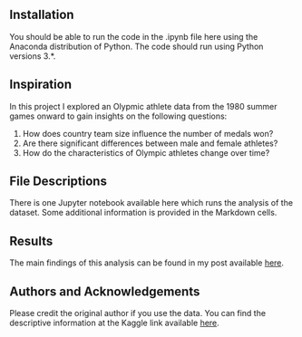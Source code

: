 ## Installation <a name="installation"></a>

You should be able to run the code in the .ipynb file here using the Anaconda distribution of Python. The code should run using Python versions 3.*.

## Inspiration<a name="motivation"></a>

In this project I explored an Olypmic athlete data from the 1980 summer games onward to gain insights on the following questions:

1. How does country team size influence the number of medals won?
2. Are there significant differences between male and female athletes?
3. How do the characteristics of Olympic athletes change over time?

## File Descriptions <a name="files"></a>

There is one Jupyter notebook available here which runs the analysis of the dataset. Some additional information is provided in the Markdown cells.  

## Results<a name="results"></a>

The main findings of this analysis can be found in my post available [here](https://medium.com/@merwijas/what-data-tells-us-about-olympic-athletes-efd8c12bbaba).

## Authors and Acknowledgements<a name="licensing"></a>

Please credit the original author if you use the data. You can find the descriptive information at the Kaggle link available [here](
https://www.kaggle.com/heesoo37/120-years-of-olympic-history-athletes-and-results). 
